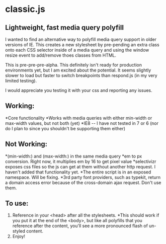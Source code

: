 classic.js
==========

Lightweight, fast media query polyfill
-------------------------------------

I wanted to find an alternative way to polyfill media query support in older versions of IE. This creates a new stylesheet by pre-pending an extra class onto each CSS selector inside of a media query and using the window resize event to add/remove thoes classes from HTML.

This is pre-pre-pre-alpha. This definitely isn't ready for production environments yet, but I am excited about the potential. It seems slightly slower to load but faster to switch breakpoints than respond.js (in my very limited testing).

I would appreciate you testing it with your css and reporting any issues.

Working:
--------
*Core functionality
*Works with media queries with either min-width or max-width values, but not both (yet)
*IE8 -- I have not tested in 7 or 6 (nor do I plan to since you shouldn't be supporting them either)

Not Working:
------------
*(min-width:) and (max-width:) in the same media query
*em to px conversion. Right now, it multiplies em by 16 to get pixel value
*selectivizr exposes css files so the js can get at them without another http request. I haven't added that functionality yet.
*The entire script is in an exposed namespace. Will be fixing.
*3rd party font providers, such as typekit, return a domain access error because of the cross-domain ajax request. Don't use them.

To use:
-------
1. Reference in your &lt;head&gt; after all the stylesheets. *This should work if you put it at the end of the &lt;body&gt;, but like all polyfills that you reference after the content, you'll see a more pronounced flash of un-styled content.
2. Enjoy!